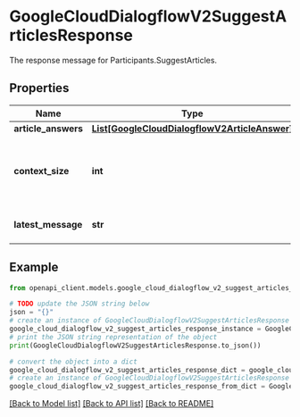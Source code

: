 # GoogleCloudDialogflowV2SuggestArticlesResponse

The response message for Participants.SuggestArticles.

## Properties

Name | Type | Description | Notes
------------ | ------------- | ------------- | -------------
**article_answers** | [**List[GoogleCloudDialogflowV2ArticleAnswer]**](GoogleCloudDialogflowV2ArticleAnswer.md) | Articles ordered by score in descending order. | [optional] 
**context_size** | **int** | Number of messages prior to and including latest_message to compile the suggestion. It may be smaller than the SuggestArticlesRequest.context_size field in the request if there aren&#39;t that many messages in the conversation. | [optional] 
**latest_message** | **str** | The name of the latest conversation message used to compile suggestion for. Format: &#x60;projects//locations//conversations//messages/&#x60;. | [optional] 

## Example

```python
from openapi_client.models.google_cloud_dialogflow_v2_suggest_articles_response import GoogleCloudDialogflowV2SuggestArticlesResponse

# TODO update the JSON string below
json = "{}"
# create an instance of GoogleCloudDialogflowV2SuggestArticlesResponse from a JSON string
google_cloud_dialogflow_v2_suggest_articles_response_instance = GoogleCloudDialogflowV2SuggestArticlesResponse.from_json(json)
# print the JSON string representation of the object
print(GoogleCloudDialogflowV2SuggestArticlesResponse.to_json())

# convert the object into a dict
google_cloud_dialogflow_v2_suggest_articles_response_dict = google_cloud_dialogflow_v2_suggest_articles_response_instance.to_dict()
# create an instance of GoogleCloudDialogflowV2SuggestArticlesResponse from a dict
google_cloud_dialogflow_v2_suggest_articles_response_from_dict = GoogleCloudDialogflowV2SuggestArticlesResponse.from_dict(google_cloud_dialogflow_v2_suggest_articles_response_dict)
```
[[Back to Model list]](../README.md#documentation-for-models) [[Back to API list]](../README.md#documentation-for-api-endpoints) [[Back to README]](../README.md)



